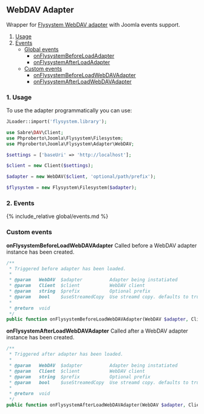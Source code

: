 ## WebDAV Adapter

Wrapper for [Flysystem WebDAV adapter](https://github.com/thephpleague/flysystem-webdav) with Joomla events support.

1. [Usage](#usage)
2. [Events](#events)
    * [Global events](#global-adapters-events)
        * [onFlysystemBeforeLoadAdapter](#onFlysystemBeforeLoadAdapter)
        * [onFlysystemAfterLoadAdapter](#onFlysystemAfterLoadAdapter)
    * [Custom events](#custom-events)
        * [onFlysystemBeforeLoadWebDAVAdapter](#onFlysystemBeforeLoadWebDAVAdapter)
        * [onFlysystemAfterLoadWebDAVAdapter](#onFlysystemAfterLoadWebDAVAdapter)

### 1. Usage <a id="usage"></a>

To use the adapter programmatically you can use:  

```php
JLoader::import('flysystem.library');

use Sabre\DAV\Client;
use Phproberto\Joomla\Flysystem\Filesystem;
use Phproberto\Joomla\Flysystem\Adapter\WebDAV;

$settings = ['baseUri' => 'http://localhost'];

$client = new Client($settings);

$adapter = new WebDAV($client, 'optional/path/prefix');

$flysystem = new Flysystem\Filesystem($adapter);

```

### 2. Events <a id="events"></a>

{% include_relative global/events.md %}

### Custom events <a id="custom-events"></a>

**onFlysystemBeforeLoadWebDAVAdapter** Called before a WebDAV adapter instance has been created.<a id="onFlysystemBeforeLoadWebDAVAdapter"></a>

```php
/**
 * Triggered before adapter has been loaded.
 *
 * @param   WebDAV  $adapter          Adapter being instatiated
 * @param   Client  $client           WebDAV client
 * @param   string  $prefix           Optional prefix
 * @param   bool    $useStreamedCopy  Use streamd copy. defaults to true.
 *
 * @return  void
 */
public function onFlysystemBeforeLoadWebDAVAdapter(WebDAV $adapter, Client $client, &$prefix = null, &$useStreamedCopy = true)
```

**onFlysystemAfterLoadWebDAVAdapter** Called after a WebDAV adapter instance has been created.<a id="onFlysystemAfterLoadWebDAVAdapter"></a>

```php
/**
 * Triggered after adapter has been loaded.
 *
 * @param   WebDAV  $adapter          Adapter being instatiated
 * @param   Client  $client           WebDAV client
 * @param   string  $prefix           Optional prefix
 * @param   bool    $useStreamedCopy  Use streamd copy. defaults to true.
 *
 * @return  void
 */
public function onFlysystemAfterLoadWebDAVAdapter(WebDAV $adapter, Client $client, $prefix = null, $useStreamedCopy = true)
```